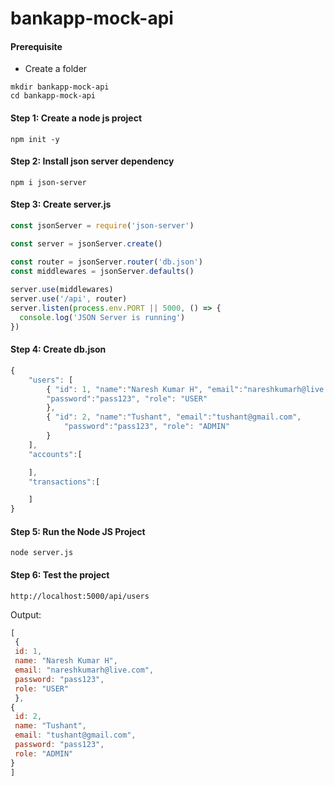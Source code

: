 # bankapp-mock-api

#### Prerequisite
* Create a folder
```
mkdir bankapp-mock-api
cd bankapp-mock-api
```

#### Step 1: Create a node js project
```
npm init -y
```

#### Step 2: Install json server dependency
```
npm i json-server
```

#### Step 3: Create server.js
```js
const jsonServer = require('json-server')

const server = jsonServer.create()

const router = jsonServer.router('db.json')
const middlewares = jsonServer.defaults()
 
server.use(middlewares)
server.use('/api', router)
server.listen(process.env.PORT || 5000, () => {
  console.log('JSON Server is running')
})


```


#### Step 4: Create db.json
```js
{
    "users": [
        { "id": 1, "name":"Naresh Kumar H", "email":"nareshkumarh@live.com", 
        "password":"pass123", "role": "USER"
        },
        { "id": 2, "name":"Tushant", "email":"tushant@gmail.com", 
            "password":"pass123", "role": "ADMIN"
        }
    ],
    "accounts":[

    ],
    "transactions":[

    ]
}
```

#### Step 5: Run the Node JS Project
```
node server.js
```

#### Step 6: Test the project
```
http://localhost:5000/api/users
```

Output:
```js
[
 {
 id: 1,
 name: "Naresh Kumar H",
 email: "nareshkumarh@live.com",
 password: "pass123",
 role: "USER"
 },
{
 id: 2,
 name: "Tushant",
 email: "tushant@gmail.com",
 password: "pass123",
 role: "ADMIN"
}
]
```
